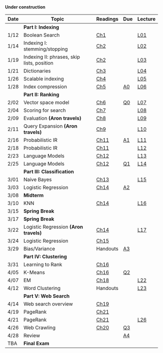 **Under construction**

| Date  | Topic                            | Readings                                               | Due | Lecture |
| ----- |----------------------------------|--------------------------------------------------------|-----|----
||**Part I: Indexing**|
| 1/12  | Boolean Search                   | [Ch1](http://nlp.stanford.edu/IR-book/pdf/01bool.pdf) | |[L01](../lectures/lec01)
| 1/14  | Indexing I: stemming/stopping    | [Ch2](http://nlp.stanford.edu/IR-book/pdf/02voc.pdf)   | |[L02](../lectures/lec02)
| 1/19  | Indexing II: phrases, skip lists, position | [Ch2](http://nlp.stanford.edu/IR-book/pdf/02voc.pdf)   | | [L03](../lectures/lec03)
| 1/21  | Dictionaries                     | [Ch3](http://nlp.stanford.edu/IR-book/pdf/03dict.pdf)  |  | [L04](../lectures/lec04)
| 1/26  | Scalable indexing             | [Ch4](http://nlp.stanford.edu/IR-book/pdf/04const.pdf) | | [L05](../lectures/lec05)
| 1/28  | Index compression                | [Ch5](http://nlp.stanford.edu/IR-book/pdf/05comp.pdf)  | [A0](https://github.com/iit-cs429/assignments/tree/master/a0) |  [L06](../lectures/lec06)
|| **Part II: Ranking**  |
| 2/02  | Vector space model               | [Ch6](http://nlp.stanford.edu/IR-book/pdf/06vect.pdf)  | [Q0](https://blackboard.iit.edu/webapps/blackboard/content/listContentEditable.jsp?content_id=_362431_1&course_id=_47700_1) |  [L07](../lectures/lec07)
| 2/04  | Scoring for search               |[Ch7](http://nlp.stanford.edu/IR-book/pdf/07system.pdf)|  |  [L08](../lectures/lec08) | 
| 2/09  | Evaluation  **(Aron travels)**                     | [Ch8](http://nlp.stanford.edu/IR-book/pdf/08eval.pdf)  | | [L09](../lectures/lec09)
| 2/11  | Query Expansion **(Aron travels)**                 | [Ch9](http://nlp.stanford.edu/IR-book/pdf/09expand.pdf)| | [L10](../lectures/lec10)
| 2/16  | Probabilistic IR                 | [Ch11](http://nlp.stanford.edu/IR-book/pdf/11prob.pdf) | [A1](https://github.com/iit-cs429/assignments/tree/master/a1) | [L11](../lectures/lec11)
| 2/18  | Probabilistic IR                 | [Ch11](http://nlp.stanford.edu/IR-book/pdf/11prob.pdf) | | [L12](../lectures/lec12)
| 2/23  | Language Models                  | [Ch12](http://nlp.stanford.edu/IR-book/pdf/12lmodel.pdf) | | [L13](../lectures/lec13)
| 2/25  | Language Models                  | [Ch12](http://nlp.stanford.edu/IR-book/pdf/12lmodel.pdf) | [Q1](https://blackboard.iit.edu/webapps/blackboard/content/listContentEditable.jsp?content_id=_362431_1&course_id=_47700_1)  | [L14](../lectures/lec14)
|| **Part III: Classification**|
| 3/01  | Naive Bayes                      | [Ch13](http://nlp.stanford.edu/IR-book/pdf/13bayes.pdf)| | [L15](../lectures/lec15)
| 3/03  | Logistic Regression                     | [Ch14](http://nlp.stanford.edu/IR-book/pdf/14vcat.pdf) | [A2](https://github.com/iit-cs429/assignments/tree/master/a2) 
| 3/08  | **Midterm**                      |                                                        |
| 3/10  | KNN                   | [Ch14](http://nlp.stanford.edu/IR-book/pdf/14vcat.pdf) | |  [L16](../lectures/lec16/bayes.pdf)
| 3/15  | **Spring Break**                 |                                                        |
| 3/17  | **Spring Break**                 |                                                        |
| 3/22  | Logistic Regression **(Aron travels)**  | [Ch14](http://nlp.stanford.edu/IR-book/pdf/14vcat.pdf) | | [L17](../lectures/lec17)
| 3/24  | Logistic Regression         | [Ch15](http://nlp.stanford.edu/IR-book/pdf/15svm.pdf)  |  
| 3/29  | Bias/Variance                 | Handouts                                               | [A3](https://github.com/iit-cs429/assignments/tree/master/a3) 
||**Part IV: Clustering**|
| 3/31  | Learning to Rank                         |  [Ch16](http://nlp.stanford.edu/IR-book/pdf/16flat.pdf) |
| 4/05  | K-Means                               | [Ch16](http://nlp.stanford.edu/IR-book/pdf/16flat.pdf) |   [Q2](https://blackboard.iit.edu/webapps/blackboard/content/listContentEditable.jsp?content_id=_362431_1&course_id=_47700_1)       | 
| 4/07  | EM                              | [Ch18](http://nlp.stanford.edu/IR-book/pdf/18lsi.pdf)  | | [L22](../lectures/lec22)
| 4/12  | Word Clustering                              | Handouts                                               | | [L23](../lectures/lec23)
||**Part V: Web Search**|
| 4/14  | Web search overview              | [Ch19](http://nlp.stanford.edu/IR-book/pdf/19web.pdf)  | 
| 4/19  | PageRank                         | [Ch21](http://nlp.stanford.edu/IR-book/pdf/21link.pdf) |    
| 4/21  | PageRank                         | [Ch21](http://nlp.stanford.edu/IR-book/pdf/21link.pdf) | |  [L26](../lectures/lec26)
| 4/26  | Web Crawling                     | [Ch20](http://nlp.stanford.edu/IR-book/pdf/20crawl.pdf)| [Q3](https://blackboard.iit.edu/webapps/blackboard/content/listContentEditable.jsp?content_id=_362431_1&course_id=_47700_1)  
| 4/28  | Review                          |                                                | [A4](https://github.com/iit-cs429/assignments/tree/master/a4)
| TBA  | **Final Exam**                           |                                                | 

